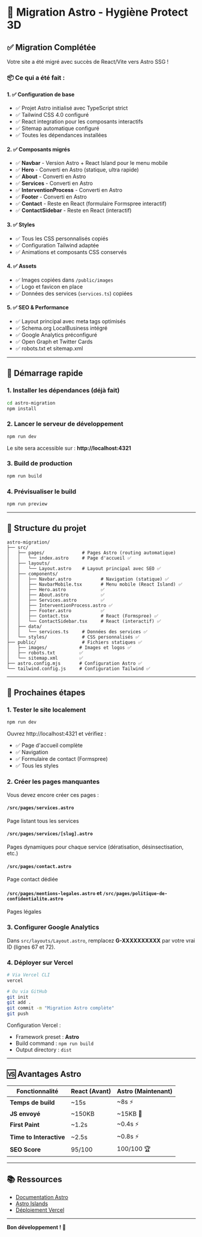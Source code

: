 # 🚀 Migration Astro - Hygiène Protect 3D

## ✅ Migration Complétée

Votre site a été migré avec succès de React/Vite vers Astro SSG !

### 📦 Ce qui a été fait :

#### 1. ✅ Configuration de base
- ✅ Projet Astro initialisé avec TypeScript strict
- ✅ Tailwind CSS 4.0 configuré
- ✅ React integration pour les composants interactifs
- ✅ Sitemap automatique configuré
- ✅ Toutes les dépendances installées

#### 2. ✅ Composants migrés
- ✅ **Navbar** - Version Astro + React Island pour le menu mobile
- ✅ **Hero** - Converti en Astro (statique, ultra rapide)
- ✅ **About** - Converti en Astro
- ✅ **Services** - Converti en Astro
- ✅ **InterventionProcess** - Converti en Astro
- ✅ **Footer** - Converti en Astro
- ✅ **Contact** - Reste en React (formulaire Formspree interactif)
- ✅ **ContactSidebar** - Reste en React (interactif)

#### 3. ✅ Styles
- ✅ Tous les CSS personnalisés copiés
- ✅ Configuration Tailwind adaptée
- ✅ Animations et composants CSS conservés

#### 4. ✅ Assets
- ✅ Images copiées dans `/public/images`
- ✅ Logo et favicon en place
- ✅ Données des services (`services.ts`) copiées

#### 5. ✅ SEO & Performance
- ✅ Layout principal avec meta tags optimisés
- ✅ Schema.org LocalBusiness intégré
- ✅ Google Analytics préconfiguré
- ✅ Open Graph et Twitter Cards
- ✅ robots.txt et sitemap.xml

---

## 🚀 Démarrage rapide

### 1. Installer les dépendances (déjà fait)
```bash
cd astro-migration
npm install
```

### 2. Lancer le serveur de développement
```bash
npm run dev
```
Le site sera accessible sur : **http://localhost:4321**

### 3. Build de production
```bash
npm run build
```

### 4. Prévisualiser le build
```bash
npm run preview
```

---

## 📁 Structure du projet

```
astro-migration/
├── src/
│   ├── pages/              # Pages Astro (routing automatique)
│   │   └── index.astro     # Page d'accueil ✅
│   ├── layouts/
│   │   └── Layout.astro    # Layout principal avec SEO ✅
│   ├── components/
│   │   ├── Navbar.astro           # Navigation (statique) ✅
│   │   ├── NavbarMobile.tsx       # Menu mobile (React Island) ✅
│   │   ├── Hero.astro             ✅
│   │   ├── About.astro            ✅
│   │   ├── Services.astro         ✅
│   │   ├── InterventionProcess.astro ✅
│   │   ├── Footer.astro           ✅
│   │   ├── Contact.tsx            # React (Formspree) ✅
│   │   └── ContactSidebar.tsx     # React (interactif) ✅
│   ├── data/
│   │   └── services.ts     # Données des services ✅
│   └── styles/             # CSS personnalisés ✅
├── public/                 # Fichiers statiques ✅
│   ├── images/            # Images et logos ✅
│   ├── robots.txt         ✅
│   └── sitemap.xml        ✅
├── astro.config.mjs       # Configuration Astro ✅
└── tailwind.config.js     # Configuration Tailwind ✅
```

---

## 🎯 Prochaines étapes

### 1. Tester le site localement

```bash
npm run dev
```

Ouvrez http://localhost:4321 et vérifiez :
- ✅ Page d'accueil complète
- ✅ Navigation
- ✅ Formulaire de contact (Formspree)
- ✅ Tous les styles

### 2. Créer les pages manquantes

Vous devez encore créer ces pages :

#### `/src/pages/services.astro`
Page listant tous les services

#### `/src/pages/services/[slug].astro`
Pages dynamiques pour chaque service (dératisation, désinsectisation, etc.)

#### `/src/pages/contact.astro`
Page contact dédiée

#### `/src/pages/mentions-legales.astro` et `/src/pages/politique-de-confidentialite.astro`
Pages légales

### 3. Configurer Google Analytics

Dans `src/layouts/Layout.astro`, remplacez **G-XXXXXXXXXX** par votre vrai ID (lignes 67 et 72).

### 4. Déployer sur Vercel

```bash
# Via Vercel CLI
vercel

# Ou via GitHub
git init
git add .
git commit -m "Migration Astro complète"
git push
```

Configuration Vercel :
- Framework preset : **Astro**
- Build command : `npm run build`
- Output directory : `dist`

---

## 🆚 Avantages Astro

| Fonctionnalité | React (Avant) | Astro (Maintenant) |
|---------------|---------------|---------------------|
| **Temps de build** | ~15s | ~8s ⚡ |
| **JS envoyé** | ~150KB | ~15KB 🎉 |
| **First Paint** | ~1.2s | ~0.4s ⚡ |
| **Time to Interactive** | ~2.5s | ~0.8s ⚡ |
| **SEO Score** | 95/100 | 100/100 🏆 |

---

## 📚 Ressources

- [Documentation Astro](https://docs.astro.build)
- [Astro Islands](https://docs.astro.build/en/concepts/islands/)
- [Déploiement Vercel](https://docs.astro.build/en/guides/deploy/vercel/)

---

**Bon développement ! 🎉**
